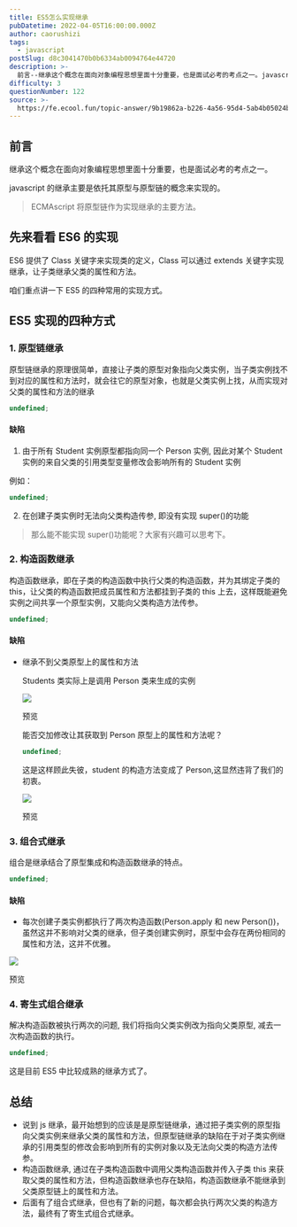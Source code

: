 ```yaml
---
title: ES5怎么实现继承
pubDatetime: 2022-04-05T16:00:00.000Z
author: caorushizi
tags:
  - javascript
postSlug: d8c3041470b0b6334ab0094764e44720
description: >-
  前言--继承这个概念在面向对象编程思想里面十分重要，也是面试必考的考点之一。javascript的继承主要是依托其原型与原型链的概念来实现的。>ECMAscript将原型链作为实现继承的主要方法。先来
difficulty: 3
questionNumber: 122
source: >-
  https://fe.ecool.fun/topic-answer/9b19862a-b226-4a56-95d4-5ab4b05024bb?orderBy=updateTime&order=desc&tagId=10
---
```


## 前言

继承这个概念在面向对象编程思想里面十分重要，也是面试必考的考点之一。

javascript 的继承主要是依托其原型与原型链的概念来实现的。

> ECMAscript 将原型链作为实现继承的主要方法。

## 先来看看 ES6 的实现

ES6 提供了 Class 关键字来实现类的定义，Class 可以通过 extends 关键字实现继承，让子类继承父类的属性和方法。

咱们重点讲一下 ES5 的四种常用的实现方式。

## ES5 实现的四种方式

### 1\. 原型链继承

原型链继承的原理很简单，直接让子类的原型对象指向父类实例，当子类实例找不到对应的属性和方法时，就会往它的原型对象，也就是父类实例上找，从而实现对父类的属性和方法的继承

```typescript
undefined;
```

#### 缺陷

1.  由于所有 Student 实例原型都指向同一个 Person 实例, 因此对某个 Student 实例的来自父类的引用类型变量修改会影响所有的 Student 实例

例如：

```typescript
undefined;
```

2.  在创建子类实例时无法向父类构造传参, 即没有实现 super()的功能

> 那么能不能实现 super()功能呢？大家有兴趣可以思考下。

### 2\. 构造函数继承

构造函数继承，即在子类的构造函数中执行父类的构造函数，并为其绑定子类的 this，让父类的构造函数把成员属性和方法都挂到子类的 this 上去，这样既能避免实例之间共享一个原型实例，又能向父类构造方法传参。

```typescript
undefined;
```

#### 缺陷

- 继承不到父类原型上的属性和方法

  Students 类实际上是调用 Person 类来生成的实例

  ![](https://p9-juejin.byteimg.com/tos-cn-i-k3u1fbpfcp/443b5a4914794b93a5976ccab98285dd~tplv-k3u1fbpfcp-watermark.image?)

  预览

  能否交加修改让其获取到 Person 原型上的属性和方法呢？

  ```typescript
  undefined;
  ```

  这是这样顾此失彼，student 的构造方法变成了 Person,这显然违背了我们的初衷。

  ![](https://p9-juejin.byteimg.com/tos-cn-i-k3u1fbpfcp/7acb4551fab446c6a131b17c99b12f3b~tplv-k3u1fbpfcp-watermark.image?)

  预览

### 3\. 组合式继承

组合是继承结合了原型集成和构造函数继承的特点。

```typescript
undefined;
```

#### 缺陷

- 每次创建子类实例都执行了两次构造函数(Person.apply 和 new Person())，虽然这并不影响对父类的继承，但子类创建实例时，原型中会存在两份相同的属性和方法，这并不优雅。

![](https://p1-juejin.byteimg.com/tos-cn-i-k3u1fbpfcp/8d7e70a265e7466fb678a8d1f2b4ccd2~tplv-k3u1fbpfcp-watermark.image?)

预览

### 4\. 寄生式组合继承

解决构造函数被执行两次的问题, 我们将指向父类实例改为指向父类原型, 减去一次构造函数的执行。

```typescript
undefined;
```

这是目前 ES5 中比较成熟的继承方式了。

## 总结

- 说到 js 继承，最开始想到的应该是是原型链继承，通过把子类实例的原型指向父类实例来继承父类的属性和方法，但原型链继承的缺陷在于对子类实例继承的引用类型的修改会影响到所有的实例对象以及无法向父类的构造方法传参。
- 构造函数继承, 通过在子类构造函数中调用父类构造函数并传入子类 this 来获取父类的属性和方法，但构造函数继承也存在缺陷，构造函数继承不能继承到父类原型链上的属性和方法。
- 后面有了组合式继承，但也有了新的问题，每次都会执行两次父类的构造方法，最终有了寄生式组合式继承。
